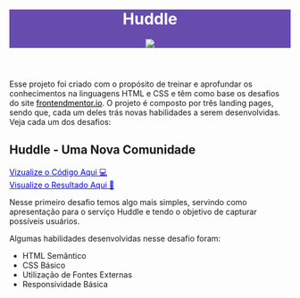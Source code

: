 <style>

    a {
        pointer-events: none;
        color: black;
    }

    #a-active {
        pointer-events: all;
        color: blue;
    }

    header {
        background: hsl(257, 40%, 49%);
        color: #fff;
        text-align: center;
    }

    header img {
        
    }

</style>


<header>
    <h1>Huddle</h1>
    <img src="../images/logo.svg">
</header>

<main>
    <p>Esse projeto foi criado com o propósito de treinar e aprofundar os conhecimentos na linguagens HTML e CSS e têm como base os desafios do site <a href="https://frontendmentor.io">frontendmentor.io</a>. O projeto é composto por três landing pages, sendo que, cada um deles trás novas habilidades a serem desenvolvidas. Veja cada um dos desafios:</p>
    <h2>Huddle - Uma Nova Comunidade</h2> 
    <a id="a-active" href="https://github.com/thiagoomatheus/huddle-landing-page/blob/main/index/landing-page1.html">Vizualize o Código Aqui 💻</a><br>
    <a id="a-active" href="https://thiagoomatheus.github.io/huddle-landing-page/index/landing-page1.html">Visualize o Resultado Aqui 🏁</a><br>
    <p>Nesse primeiro desafio temos algo mais simples, servindo como apresentação para o serviço Huddle e tendo o objetivo de capturar possíveis usuários.</p>
    <p>Algumas habilidades desenvolvidas nesse desafio foram:</p>
    <ul>
        <li>HTML Semântico</li>
        <li>CSS Básico</li>
        <li>Utilização de Fontes Externas</li>
        <li>Responsividade Básica</li>
    </ul>
    
</main>
